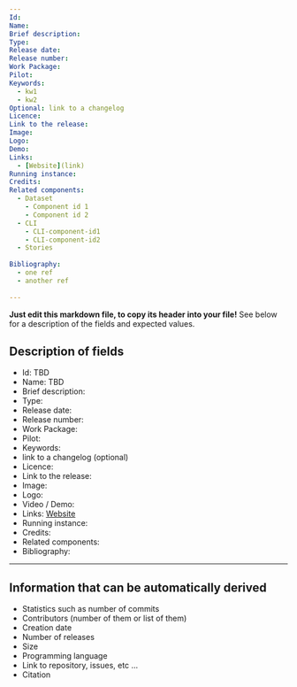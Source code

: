 ```yaml
---
Id:
Name:
Brief description:
Type:
Release date: 
Release number:
Work Package:
Pilot:
Keywords:
  - kw1
  - kw2
Optional: link to a changelog 
Licence:
Link to the release:
Image:
Logo:
Demo:
Links: 
  - [Website](link) 
Running instance:
Credits: 
Related components:
  - Dataset 
    - Component id 1
    - Component id 2 
  - CLI
    - CLI-component-id1
    - CLI-component-id2
  - Stories 
  
Bibliography: 
  - one ref
  - another ref
  
--- 
```


**Just edit this markdown file, to copy its header into your file!**
See below for a description of the fields and expected values.

## Description of fields 

- Id: TBD
- Name: TBD 
- Brief description:
- Type:
- Release date: 
- Release number:
- Work Package:
- Pilot:
- Keywords:
- link to a changelog (optional)
- Licence:
- Link to the release:
- Image:
- Logo:
- Video / Demo:
- Links: [Website](link) 
- Running instance:
- Credits: 
- Related components:
- Bibliography: 
  
--- 

## Information that can be automatically derived

- Statistics such as number of commits 
- Contributors (number of them or list of them) 
- Creation date 
- Number of releases 
- Size 
- Programming language 
- Link to repository, issues, etc … 
- Citation 
